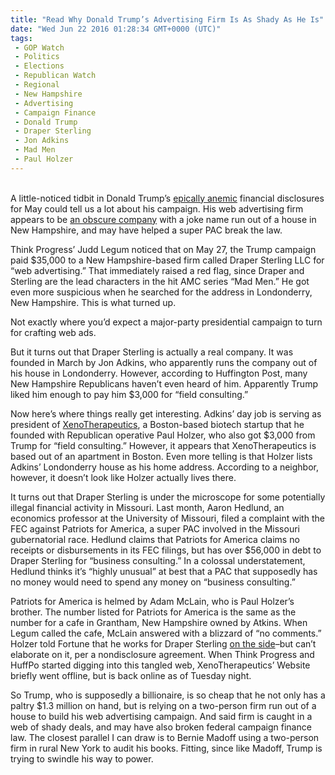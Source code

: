 ```yaml
---
title: "Read Why Donald Trump’s Advertising Firm Is As Shady As He Is"
date: "Wed Jun 22 2016 01:28:34 GMT+0000 (UTC)"
tags: 
 - GOP Watch
 - Politics
 - Elections
 - Republican Watch
 - Regional
 - New Hampshire
 - Advertising
 - Campaign Finance
 - Donald Trump
 - Draper Sterling
 - Jon Adkins
 - Mad Men
 - Paul Holzer
---
```

<p><!--OffDef--></p><p><!--Ads1--><br>
A little-noticed tidbit in Donald Trump&#x2019;s <a href="http://www.liberalamerica.org/2016/06/21/trump-campaign-nearly-broke-getting-crushed-clinton-machine/">epically anemic</a> financial disclosures for May could tell us a lot about his campaign. His web advertising firm appears to be <a href="http://thinkprogress.org/politics/2016/06/21/3790715/weird-story-behind-trump-campaigns-35000-payment-draper-sterling-advertising/" onclick="__gaTracker(&apos;send&apos;, &apos;event&apos;, &apos;outbound-article&apos;, &apos;http://thinkprogress.org/politics/2016/06/21/3790715/weird-story-behind-trump-campaigns-35000-payment-draper-sterling-advertising/&apos;, &apos;an obscure company&apos;);">an obscure company</a>&#xA0;with a joke name run out of a house in New Hampshire, and may have helped a super PAC break the law.</p><p>Think Progress&#x2019; Judd Legum noticed that on May 27, the Trump campaign paid $35,000 to a New Hampshire-based firm called Draper Sterling LLC for &#x201C;web advertising.&#x201D; That immediately raised a red flag, since Draper and Sterling are the lead characters in the hit AMC series &#x201C;Mad Men.&#x201D; He got even more suspicious when he searched for the address in Londonderry, New Hampshire. This is what turned up.</p><p><script async src="//platform.twitter.com/widgets.js" charset="utf-8"></script></p><p>Not exactly where you&#x2019;d expect a major-party presidential campaign to turn for crafting web ads.</p><p>But it turns out that Draper Sterling is actually a real company. It was founded in&#xA0;March&#xA0;by Jon Adkins, who apparently runs the company out of his house in Londonderry. However, according to Huffington Post, many New Hampshire Republicans haven&#x2019;t even heard of him. Apparently Trump liked him enough to pay him $3,000 for &#x201C;field consulting.&#x201D;</p><p>Now here&#x2019;s where things really get interesting. Adkins&#x2019; day job is serving as president of <a href="http://xenotherapeutics.org/" onclick="__gaTracker(&apos;send&apos;, &apos;event&apos;, &apos;outbound-article&apos;, &apos;http://xenotherapeutics.org/&apos;, &apos;XenoTherapeutics&apos;);">XenoTherapeutics</a>, a Boston-based biotech&#xA0;startup that he founded with Republican operative Paul Holzer, who also got $3,000 from Trump for &#x201C;field consulting.&#x201D; However, it appears that XenoTherapeutics is based out of an apartment in Boston. Even more telling is that Holzer lists Adkins&#x2019; Londonderry house as his home address. According to a neighbor, however, it doesn&#x2019;t look like Holzer actually lives there.</p><p>It turns out that Draper Sterling is under the microscope for some potentially illegal financial activity in Missouri. Last month, Aaron Hedlund, an economics professor at the University of Missouri, filed a complaint with the FEC against Patriots for America, a super PAC involved in the Missouri gubernatorial race. Hedlund claims that Patriots for America claims no receipts or disbursements in its FEC filings, but has over $56,000 in debt to Draper Sterling for &#x201C;business consulting.&#x201D; In a colossal understatement, Hedlund thinks it&#x2019;s &#x201C;highly unusual&#x201D; at best that a PAC that supposedly has no money would need to spend any money on &#x201C;business consulting.&#x201D;</p><p>Patriots for America is helmed by Adam McLain, who is Paul Holzer&#x2019;s brother. The number listed for Patriots for America is the same as the number for a cafe in Grantham, New Hampshire owned by Atkins. When Legum called the cafe, McLain answered with a blizzard of &#x201C;no comments.&#x201D; Holzer told Fortune that he works for Draper Sterling <a href="http://fortune.com/2016/06/21/trump-mad-men/" onclick="__gaTracker(&apos;send&apos;, &apos;event&apos;, &apos;outbound-article&apos;, &apos;http://fortune.com/2016/06/21/trump-mad-men/&apos;, &apos;on the side&apos;);">on the side</a>&#x2013;but can&#x2019;t elaborate on it, per a nondisclosure agreement. When Think Progress and HuffPo started digging into this tangled web, XenoTherapeutics&#x2019; Website briefly went offline, but is back online as of Tuesday night.</p><p><!--Ads2--></p><p>So Trump, who is supposedly a billionaire, is so cheap that he not only has a paltry $1.3 million on hand, but is relying on a two-person firm run out of a house to build his web advertising campaign. And said firm is caught in a web of shady deals, and may have also broken federal campaign finance law. The closest parallel I can draw is to Bernie Madoff using a two-person firm in rural New York to audit his books. Fitting, since like Madoff, Trump is trying to swindle his way to power.</p>